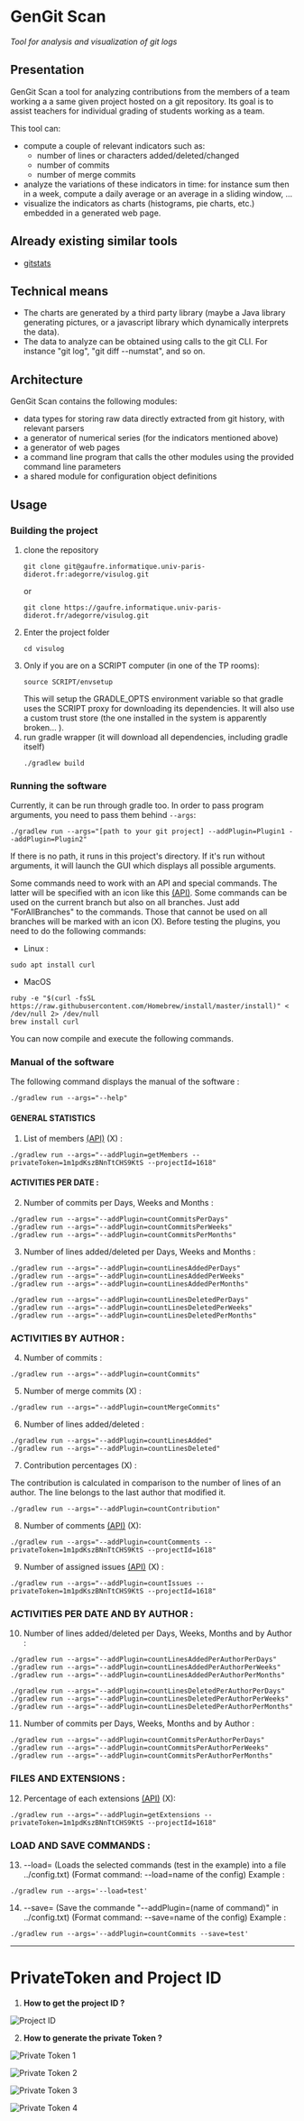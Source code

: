 # GenGit Scan

*Tool for analysis and visualization of git logs*

## Presentation

GenGit Scan a tool for analyzing contributions from the members of a team working a a same given project hosted on a git repository. Its goal is to assist teachers for individual grading of students working as a team.

This tool can:

- compute a couple of relevant indicators such as:
  - number of lines or characters added/deleted/changed
  - number of commits
  - number of merge commits
- analyze the variations of these indicators in time: for instance sum then in a week, compute a daily average or an average in a sliding window, ...
- visualize the indicators as charts (histograms, pie charts, etc.) embedded in a generated web page.

## Already existing similar tools

- [gitstats](https://pypi.org/project/gitstats/) 

## Technical means

- The charts are generated by a third party library (maybe a Java library generating pictures, or a javascript library which dynamically interprets the data).
- The data to analyze can be obtained using calls to the git CLI. For instance "git log", "git diff --numstat", and so on.

## Architecture

GenGit Scan contains the following modules:

- data types for storing raw data directly extracted from git history, with relevant parsers
- a generator of numerical series (for the indicators mentioned above)
- a generator of web pages
- a command line program that calls the other modules using the provided command line parameters
- a shared module for configuration object definitions

## Usage

### Building the project

1. clone the repository
    ```
    git clone git@gaufre.informatique.univ-paris-diderot.fr:adegorre/visulog.git
    ```
   or
    ```
    git clone https://gaufre.informatique.univ-paris-diderot.fr/adegorre/visulog.git
    ```
2. Enter the project folder
    ```
    cd visulog
    ```
3. Only if you are on a SCRIPT computer (in one of the TP rooms):
    ```
    source SCRIPT/envsetup
    ```
    This will setup the GRADLE_OPTS environment variable so that gradle uses the SCRIPT proxy for downloading its dependencies. It will also use a custom trust store (the one installed in the system is apparently broken... ).
4. run gradle wrapper (it will download all dependencies, including gradle itself)
    ```
    ./gradlew build
    ```
    
### Running the software

Currently, it can be run through gradle too. In order to pass program arguments, you need to pass them behind `--args`:
```
./gradlew run --args="[path to your git project] --addPlugin=Plugin1 --addPlugin=Plugin2"
```
If there is no path, it runs in this project's directory.
If it's run without arguments, it will launch the GUI which displays all possible arguments.

Some commands need to work with an API and special commands. The latter will be specified with an icon like this [(API)](README.md#privatetoken-and-project-id).
Some commands can be used on the current branch but also on all branches. Just add "ForAllBranches" to the commands. Those that cannot be used on all branches will be marked with an icon (X).
Before testing the plugins, you need to do the following commands:

- Linux :
```
sudo apt install curl
```

- MacOS
```
ruby -e "$(curl -fsSL https://raw.githubusercontent.com/Homebrew/install/master/install)" < /dev/null 2> /dev/null
brew install curl
```
You can now compile and execute the following commands.


### Manual of the software

The following command displays the manual of the software :
```
./gradlew run --args="--help"
```

#### GENERAL STATISTICS

1. List of members [(API)](README.md#privatetoken-and-project-id) (X) :

```
./gradlew run --args="--addPlugin=getMembers --privateToken=1m1pdKszBNnTtCHS9KtS --projectId=1618"
```

#### ACTIVITIES PER DATE :

2. Number of commits per Days, Weeks and Months :

```
./gradlew run --args="--addPlugin=countCommitsPerDays"
./gradlew run --args="--addPlugin=countCommitsPerWeeks"
./gradlew run --args="--addPlugin=countCommitsPerMonths"
```

3. Number of lines added/deleted per Days, Weeks and Months :

```
./gradlew run --args="--addPlugin=countLinesAddedPerDays"
./gradlew run --args="--addPlugin=countLinesAddedPerWeeks"
./gradlew run --args="--addPlugin=countLinesAddedPerMonths"

./gradlew run --args="--addPlugin=countLinesDeletedPerDays"
./gradlew run --args="--addPlugin=countLinesDeletedPerWeeks"
./gradlew run --args="--addPlugin=countLinesDeletedPerMonths"
```

### ACTIVITIES BY AUTHOR :

4. Number of commits :

```
./gradlew run --args="--addPlugin=countCommits"
```

5. Number of merge commits (X) :

```
./gradlew run --args="--addPlugin=countMergeCommits"
```

6. Number of lines added/deleted :

```
./gradlew run --args="--addPlugin=countLinesAdded"
./gradlew run --args="--addPlugin=countLinesDeleted"
```

7. Contribution percentages (X) :

The contribution is calculated in comparison to the number of lines of an author. The line belongs to the last author that modified it.

```
./gradlew run --args="--addPlugin=countContribution"
```

8. Number of comments [(API)](README.md#privatetoken-and-project-id) (X):

```
./gradlew run --args="--addPlugin=countComments --privateToken=1m1pdKszBNnTtCHS9KtS --projectId=1618"
```

9. Number of assigned issues [(API)](README.md#privatetoken-and-project-id) (X) :

```
./gradlew run --args="--addPlugin=countIssues --privateToken=1m1pdKszBNnTtCHS9KtS --projectId=1618"
```

### ACTIVITIES PER DATE AND BY AUTHOR :

10. Number of lines added/deleted per Days, Weeks, Months and by Author :

```
./gradlew run --args="--addPlugin=countLinesAddedPerAuthorPerDays"
./gradlew run --args="--addPlugin=countLinesAddedPerAuthorPerWeeks"
./gradlew run --args="--addPlugin=countLinesAddedPerAuthorPerMonths"

./gradlew run --args="--addPlugin=countLinesDeletedPerAuthorPerDays"
./gradlew run --args="--addPlugin=countLinesDeletedPerAuthorPerWeeks"
./gradlew run --args="--addPlugin=countLinesDeletedPerAuthorPerMonths"
```

11. Number of commits per Days, Weeks, Months and by Author :

```
./gradlew run --args="--addPlugin=countCommitsPerAuthorPerDays"
./gradlew run --args="--addPlugin=countCommitsPerAuthorPerWeeks"
./gradlew run --args="--addPlugin=countCommitsPerAuthorPerMonths"
```

### FILES AND EXTENSIONS :

12. Percentage of each extensions [(API)](README.md#privatetoken-and-project-id) (X):

```
./gradlew run --args="--addPlugin=getExtensions --privateToken=1m1pdKszBNnTtCHS9KtS --projectId=1618"
```

### LOAD AND SAVE COMMANDS :

13. --load= (Loads the selected commands (test in the example) into a file ../config.txt)
(Format command: --load=name of the config)
Example : 
```
./gradlew run --args='--load=test'
```

14. --save= (Save the commande "--addPlugin=(name of command)" in ../config.txt)
(Format command: --save=name of the config)
Example : 
```
./gradlew run --args='--addPlugin=countCommits --save=test'
```

-----------------------------------------------------------------------------------------------------------------------------
#  PrivateToken and Project ID

1. **How to get the project ID ?**

![Project ID](https://gaufre.informatique.univ-paris-diderot.fr/badaoui/visulog/raw/a8a33523c3a68afcf405a4fb400127e06a6b54bf/images/ID.png)

2. **How to generate the private Token ?**

![Private Token 1](https://gaufre.informatique.univ-paris-diderot.fr/badaoui/visulog/raw/a8a33523c3a68afcf405a4fb400127e06a6b54bf/images/PrivateToken1.png)

![Private Token 2](https://gaufre.informatique.univ-paris-diderot.fr/badaoui/visulog/raw/a8a33523c3a68afcf405a4fb400127e06a6b54bf/images/PrivateToken2.png)

![Private Token 3](https://gaufre.informatique.univ-paris-diderot.fr/badaoui/visulog/raw/a8a33523c3a68afcf405a4fb400127e06a6b54bf/images/PrivateToken3.png)

![Private Token 4](https://gaufre.informatique.univ-paris-diderot.fr/badaoui/visulog/raw/a8a33523c3a68afcf405a4fb400127e06a6b54bf/images/PrivateToken4.png)

